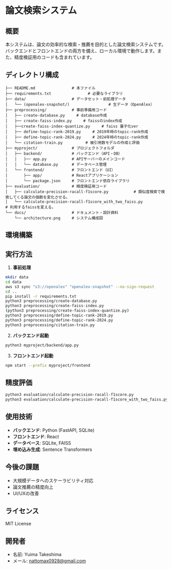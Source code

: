 # 論文検索システム

## 概要
本システムは、論文の効率的な検索・推薦を目的とした論文検索システムです。バックエンドとフロントエンドの両方を備え、ローカル環境で動作します。また、精度検証用のコードも含まれています。

## ディレクトリ構成

```
├── README.md                # 本ファイル
├── requirements.txt                # 必要なライブラリ
├── data/                    # データセット・前処理データ
│   └── (openalex-snapshot/)                 # 生データ（OpenAlex）
├── preprocessing/           # 事前準備用コード
│   ├── create-database.py     # database作成
│   ├── create-faiss-index.py     # faissのindex作成
│   ├──create-faiss-index-quantize.py     # faiss 量子化ver
│   ├── define-topic-rank-2019.py     # 2019年時のtopic-rank作成
│   ├── define-topic-rank-2024.py     # 2024年時のtopic-rank作成
│   └── citation-train.py          # 被引用数モデルの作成と評価
├── myproject/               # プロジェクトフォルダ
│   ├── backend/             # バックエンド（API・DB）
│   │   ├── app.py           # APIサーバーのメインコード
│   │   └── database.py      # データベース管理
│   └── frontend/            # フロントエンド（UI）
│       ├── app/             # Reactアプリケーション
│       └── package.json     # フロントエンド依存ライブラリ
├── evaluation/              # 精度検証用コード
│   ├── calculate-precision-racall-f1score.py           # 類似度検索で検索してくる論文の個数を変化させる。
│   └── calculate-precision-racall-f1score_with_two_faiss.py           # 利用するfaissを変える。
└── docs/                    # ドキュメント・設計資料
    └── architecture.png     # システム構成図
```

## 環境構築

<!-- ### 1. バックエンドのセットアップ
```bash
cd myproject/backend
pip install -r requirements.txt
python app.py
```

### 2. フロントエンドのセットアップ
```bash
cd myproject/frontend
npm install
npm start
``` -->

## 実行方法
1. **事前処理**
```bash
mkdir data
cd data
aws s3 sync "s3://openalex" "openalex-snapshot" --no-sign-request
cd ..
pip install -r requirements.txt
python3 preprocessing/create-database.py
python3 preprocessing/create-faiss-index.py 
(python3 preprocessing/create-faiss-index-quantize.py)
python3 preprocessing/define-topic-rank-2019.py 
python3 preprocessing/define-topic-rank-2024.py 
python3 preprocessing/citation-train.py
```
2. **バックエンド起動**
```bash
python3 myproject/backend/app.py
```
3. **フロントエンド起動**
```bash
npm start --prefix myproject/frontend
```

## 精度評価
```bash
python3 evaluation/calculate-precision-racall-f1score.py 
python3 evaluation/calculate-precision-racall-f1score_with_two_faiss.py
```

## 使用技術
- **バックエンド**: Python (FastAPI, SQLite)
- **フロントエンド**: React
- **データベース**: SQLite, FAISS
- **埋め込み生成**: Sentence Transformers

## 今後の課題
- 大規模データへのスケーラビリティ対応
- 論文推薦の精度向上
- UI/UXの改善

## ライセンス
MIT License

## 開発者
- 名前: Yuima Takeshima
- メール: nattomax0928@gmail.com

